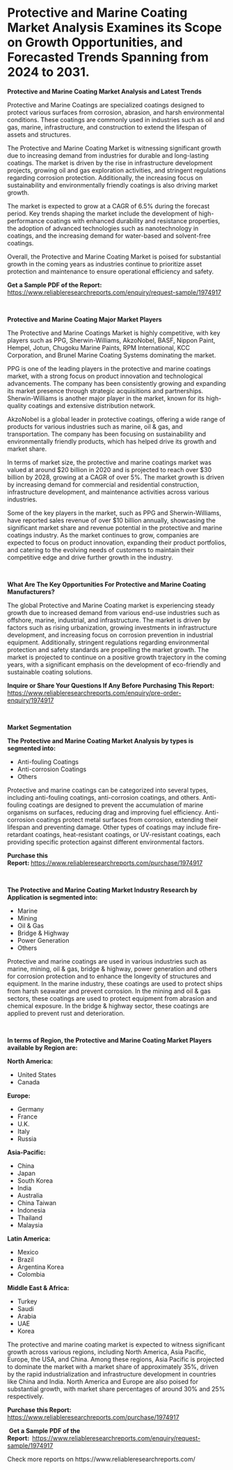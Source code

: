 <p><h1>Protective and Marine Coating Market Analysis Examines its Scope on Growth Opportunities, and Forecasted Trends Spanning from 2024 to 2031.</h1></p><p><strong>Protective and Marine Coating Market Analysis and Latest Trends</strong></p>
<p><p>Protective and Marine Coatings are specialized coatings designed to protect various surfaces from corrosion, abrasion, and harsh environmental conditions. These coatings are commonly used in industries such as oil and gas, marine, infrastructure, and construction to extend the lifespan of assets and structures.</p><p>The Protective and Marine Coating Market is witnessing significant growth due to increasing demand from industries for durable and long-lasting coatings. The market is driven by the rise in infrastructure development projects, growing oil and gas exploration activities, and stringent regulations regarding corrosion protection. Additionally, the increasing focus on sustainability and environmentally friendly coatings is also driving market growth.</p><p>The market is expected to grow at a CAGR of 6.5% during the forecast period. Key trends shaping the market include the development of high-performance coatings with enhanced durability and resistance properties, the adoption of advanced technologies such as nanotechnology in coatings, and the increasing demand for water-based and solvent-free coatings.</p><p>Overall, the Protective and Marine Coating Market is poised for substantial growth in the coming years as industries continue to prioritize asset protection and maintenance to ensure operational efficiency and safety.</p></p>
<p><strong>Get a Sample PDF of the Report:&nbsp;</strong> <a href="https://www.reliableresearchreports.com/enquiry/request-sample/1974917">https://www.reliableresearchreports.com/enquiry/request-sample/1974917</a></p>
<p>&nbsp;</p>
<p><strong>Protective and Marine Coating Major Market Players</strong></p>
<p><p>The Protective and Marine Coatings Market is highly competitive, with key players such as PPG, Sherwin-Williams, AkzoNobel, BASF, Nippon Paint, Hempel, Jotun, Chugoku Marine Paints, RPM International, KCC Corporation, and Brunel Marine Coating Systems dominating the market.</p><p>PPG is one of the leading players in the protective and marine coatings market, with a strong focus on product innovation and technological advancements. The company has been consistently growing and expanding its market presence through strategic acquisitions and partnerships. Sherwin-Williams is another major player in the market, known for its high-quality coatings and extensive distribution network.</p><p>AkzoNobel is a global leader in protective coatings, offering a wide range of products for various industries such as marine, oil & gas, and transportation. The company has been focusing on sustainability and environmentally friendly products, which has helped drive its growth and market share.</p><p>In terms of market size, the protective and marine coatings market was valued at around $20 billion in 2020 and is projected to reach over $30 billion by 2028, growing at a CAGR of over 5%. The market growth is driven by increasing demand for commercial and residential construction, infrastructure development, and maintenance activities across various industries.</p><p>Some of the key players in the market, such as PPG and Sherwin-Williams, have reported sales revenue of over $10 billion annually, showcasing the significant market share and revenue potential in the protective and marine coatings industry. As the market continues to grow, companies are expected to focus on product innovation, expanding their product portfolios, and catering to the evolving needs of customers to maintain their competitive edge and drive further growth in the industry.</p></p>
<p>&nbsp;</p>
<p><strong>What Are The Key Opportunities For Protective and Marine Coating Manufacturers?</strong></p>
<p><p>The global Protective and Marine Coating market is experiencing steady growth due to increased demand from various end-use industries such as offshore, marine, industrial, and infrastructure. The market is driven by factors such as rising urbanization, growing investments in infrastructure development, and increasing focus on corrosion prevention in industrial equipment. Additionally, stringent regulations regarding environmental protection and safety standards are propelling the market growth. The market is projected to continue on a positive growth trajectory in the coming years, with a significant emphasis on the development of eco-friendly and sustainable coating solutions.</p></p>
<p><strong>Inquire or Share Your Questions If Any Before Purchasing This Report:</strong> <a href="https://www.reliableresearchreports.com/enquiry/pre-order-enquiry/1974917">https://www.reliableresearchreports.com/enquiry/pre-order-enquiry/1974917</a></p>
<p>&nbsp;</p>
<p><strong>Market Segmentation</strong></p>
<p><strong>The Protective and Marine Coating Market Analysis by types is segmented into:</strong></p>
<p><ul><li>Anti-fouling Coatings</li><li>Anti-corrosion Coatings</li><li>Others</li></ul></p>
<p><p>Protective and marine coatings can be categorized into several types, including anti-fouling coatings, anti-corrosion coatings, and others. Anti-fouling coatings are designed to prevent the accumulation of marine organisms on surfaces, reducing drag and improving fuel efficiency. Anti-corrosion coatings protect metal surfaces from corrosion, extending their lifespan and preventing damage. Other types of coatings may include fire-retardant coatings, heat-resistant coatings, or UV-resistant coatings, each providing specific protection against different environmental factors.</p></p>
<p><strong>Purchase this Report:&nbsp;</strong><a href="https://www.reliableresearchreports.com/purchase/1974917">https://www.reliableresearchreports.com/purchase/1974917</a></p>
<p>&nbsp;</p>
<p><strong>The Protective and Marine Coating Market Industry Research by Application is segmented into:</strong></p>
<p><ul><li>Marine</li><li>Mining</li><li>Oil & Gas</li><li>Bridge & Highway</li><li>Power Generation</li><li>Others</li></ul></p>
<p><p>Protective and marine coatings are used in various industries such as marine, mining, oil & gas, bridge & highway, power generation and others for corrosion protection and to enhance the longevity of structures and equipment. In the marine industry, these coatings are used to protect ships from harsh seawater and prevent corrosion. In the mining and oil & gas sectors, these coatings are used to protect equipment from abrasion and chemical exposure. In the bridge & highway sector, these coatings are applied to prevent rust and deterioration.</p></p>
<p>&nbsp;</p>
<p><strong>In terms of Region, the Protective and Marine Coating Market Players available by Region are:</strong></p>
<p>
    <p> <strong> North America: </strong>
        <ul>
            <li>United States</li>
            <li>Canada</li>
        </ul>
        </p> 
    <p> <strong> Europe: </strong>
        <ul>
            <li>Germany</li>
            <li>France</li>
            <li>U.K.</li>
            <li>Italy</li>
            <li>Russia</li>
        </ul>
        </p> 
    <p> <strong> Asia-Pacific: </strong>
        <ul>
            <li>China</li>
            <li>Japan</li>
            <li>South Korea</li>
            <li>India</li>
            <li>Australia</li>
            <li>China Taiwan</li>
            <li>Indonesia</li>
            <li>Thailand</li>
            <li>Malaysia</li>
        </ul>
        </p> 
    <p> <strong> Latin America: </strong>
        <ul>
            <li>Mexico</li>
            <li>Brazil</li>
            <li>Argentina Korea</li>
            <li>Colombia</li>
        </ul>
        </p> 
    <p> <strong> Middle East & Africa: </strong>
        <ul>
            <li>Turkey</li>
            <li>Saudi</li>
            <li>Arabia</li>
            <li>UAE</li>
            <li>Korea</li>
        </ul>
    </p>
    </p>
<p><p>The protective and marine coating market is expected to witness significant growth across various regions, including North America, Asia Pacific, Europe, the USA, and China. Among these regions, Asia Pacific is projected to dominate the market with a market share of approximately 35%, driven by the rapid industrialization and infrastructure development in countries like China and India. North America and Europe are also poised for substantial growth, with market share percentages of around 30% and 25% respectively.</p></p>
<p><strong>Purchase this Report: </strong><a href="https://www.reliableresearchreports.com/purchase/1974917">https://www.reliableresearchreports.com/purchase/1974917</a></p>
<p>&nbsp;<strong>Get a Sample PDF of the Report:&nbsp;&nbsp;</strong><a href="https://www.reliableresearchreports.com/enquiry/request-sample/1974917">https://www.reliableresearchreports.com/enquiry/request-sample/1974917</a></p>
<p><strong></strong></p>
<p>Check more reports on https://www.reliableresearchreports.com/</p>